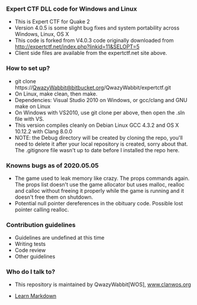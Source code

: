 ### Expert CTF DLL code for Windows and Linux ###

* This is Expert CTF for Quake 2
* Version 4.0.5 is some slight bug fixes and system portability across Windows, Linux, OS X
* This code is forked from V4.0.3 code originally downloaded from http://expertctf.net/index.php?linkid=11&SELOPT=5
* Client side files are available from the expertctf.net site above.

### How to set up? ###

* git clone https://QwazyWabbit@bitbucket.org/QwazyWabbit/expertctf.git
* On Linux, make clean, then make.
* Dependencies: Visual Studio 2010 on Windows, or gcc/clang and GNU make on Linux
* On Windows with VS2010, use git clone per above, then open the .sln file with VS.
* This version compiles cleanly on Debian Linux GCC 4.3.2 and OS X 10.12.2 with Clang 8.0.0
* NOTE: the Debug directory will be created by cloning the repo, you'll need to delete it after your local repository is created, sorry about that. The .gitignore file wasn't up to date before I installed the repo here.

### Knowns bugs as of 2020.05.05 ###

* The game used to leak memory like crazy. The props commands again. The props list doesn't use the game allocator but uses malloc, realloc and calloc without freeing it properly while the game is running and it doesn't free them on shutdown.
* Potential null pointer dereferences in the obituary code. Possible lost pointer calling realloc.

### Contribution guidelines ###

* Guidelines are undefined at this time
* Writing tests
* Code review
* Other guidelines

### Who do I talk to? ###

* This repository is maintained by QwazyWabbit[WOS], www.clanwos.org

* [Learn Markdown](https://bitbucket.org/tutorials/markdowndemo)
